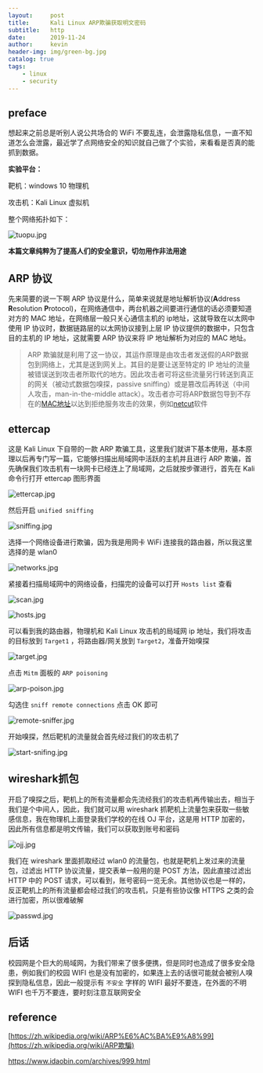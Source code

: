 ```yaml
---
layout:     post
title:      Kali Linux ARP欺骗获取明文密码
subtitle:   http
date:       2019-11-24
author:     kevin
header-img: img/green-bg.jpg
catalog: true
tags:
    - linux
    - security
---
```




## preface



想起来之前总是听别人说公共场合的 WiFi 不要乱连，会泄露隐私信息，一直不知道怎么会泄露，最近学了点网络安全的知识就自己做了个实验，来看看是否真的能抓到数据。



**实验平台：**

靶机：windows 10 物理机

攻击机：Kali Linux 虚拟机



整个网络拓扑如下：

![tuopu.jpg](https://i.loli.net/2019/11/28/tQxdVec5sBfuT34.jpg)

**本篇文章纯粹为了提高人们的安全意识，切勿用作非法用途**



## ARP 协议



先来简要的说一下啊 ARP 协议是什么，简单来说就是地址解析协议(**A**ddress **R**esolution **P**rotocol)，在网络通信中，两台机器之间要进行通信的话必须要知道对方的 MAC 地址，在网络层一般只关心通信主机的 ip地址，这就导致在以太网中使用 IP 协议时，数据链路层的以太网协议接到上层 IP 协议提供的数据中，只包含目的主机的 IP 地址，这就需要 ARP 协议来将 IP 地址解析为对应的 MAC 地址。



>  ARP 欺骗就是利用了这一协议，其运作原理是由攻击者发送假的ARP数据包到网络上，尤其是送到网关上。其目的是要让送至特定的 IP 地址的流量被错误送到攻击者所取代的地方。因此攻击者可将这些流量另行转送到真正的网关（被动式数据包嗅探，passive sniffing）或是篡改后再转送（中间人攻击，man-in-the-middle attack）。攻击者亦可将ARP数据包导到不存在的[MAC地址](https://zh.wikipedia.org/wiki/MAC位址)以达到拒绝服务攻击的效果，例如[netcut](https://zh.wikipedia.org/w/index.php?title=Netcut&action=edit&redlink=1)软件



## ettercap



这是 Kali Linux 下自带的一款 ARP 欺骗工具，这里我们就讲下基本使用，基本原理以后再专门写一篇，它能够扫描出局域网中活跃的主机并且进行 ARP 欺骗，首先确保我们攻击机有一块网卡已经连上了局域网，之后就按步骤进行，首先在 Kali 命令行打开 ettercap 图形界面



![ettercap.jpg](https://i.loli.net/2019/11/27/FbQz8mqJBPnhcjY.jpg)



然后开启 `unified sniffing` 



![sniffing.jpg](https://i.loli.net/2019/11/27/2XGy4Dm9LH7zMcV.jpg)



选择一个网络设备进行欺骗，因为我是用网卡 WiFi 连接我的路由器，所以我这里选择的是 wlan0



![networks.jpg](https://i.loli.net/2019/11/27/EcIDrMYC4ZBhgXz.jpg)



紧接着扫描局域网中的网络设备，扫描完的设备可以打开 `Hosts list` 查看



![scan.jpg](https://i.loli.net/2019/11/27/gtzqaiMXZnd53sR.jpg)



![hosts.jpg](https://i.loli.net/2019/11/27/F45t2PJuGgbCUIN.jpg)



可以看到我的路由器，物理机和 Kali Linux 攻击机的局域网 ip 地址，我们将攻击的目标放到 `Target1` ，将路由器/网关放到 `Target2`，准备开始嗅探



![target.jpg](https://i.loli.net/2019/11/27/7GlS9LRZJ5thwzE.jpg)



点击 `Mitm` 面板的 `ARP poisoning` 



![arp-poison.jpg](https://i.loli.net/2019/11/27/teZdBLjPuJbNUFn.jpg)



勾选住 `sniff remote connections` 点击 OK 即可



![remote-sniffer.jpg](https://i.loli.net/2019/11/27/KSdjZtE3bflxmiX.jpg)



开始嗅探，然后靶机的流量就会首先经过我们的攻击机了



![start-snifing.jpg](https://i.loli.net/2019/11/27/9yafSrLFYMjEBWw.jpg)



## wireshark抓包



开启了嗅探之后，靶机上的所有流量都会先流经我们的攻击机再传输出去，相当于我们是个中间人，因此，我们就可以用 wireshark 抓靶机上流量包来获取一些敏感信息，我在物理机上面登录我们学校的在线 OJ 平台，这是用 HTTP 加密的，因此所有信息都是明文传输，我们可以获取到账号和密码



![ojj.jpg](https://i.loli.net/2019/11/28/SHOBdavDAKYIp49.jpg)



我们在 wireshark 里面抓取经过 wlan0 的流量包，也就是靶机上发过来的流量包，过滤出 HTTP 协议流量，提交表单一般用的是 POST 方法，因此直接过滤出 HTTP 中的 POST 请求，可以看到，账号密码一览无余。其他协议也是一样的，反正靶机上的所有流量都会经过我们的攻击机，只是有些协议像 HTTPS 之类的会进行加密，所以很难破解



![passwd.jpg](https://i.loli.net/2019/11/28/zTIEysivSeHun8o.jpg)



## 后话



校园网是个巨大的局域网，为我们带来了很多便携，但是同时也造成了很多安全隐患，例如我们的校园 WIFI 也是没有加密的，如果连上去的话很可能就会被别人嗅探到隐私信息，因此一般提示有 `不安全` 字样的 WIFI 最好不要连，在外面的不明 WIFI 也千万不要连，要时刻注意互联网安全





## reference 



[https://zh.wikipedia.org/wiki/ARP%E6%AC%BA%E9%A8%99](https://zh.wikipedia.org/wiki/ARP欺騙)

https://www.idaobin.com/archives/999.html

